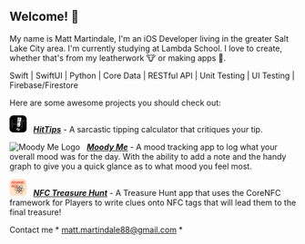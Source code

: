 ## Welcome! 👋
My name is Matt Martindale, I'm an iOS Developer living in the greater Salt Lake City area. I'm currently studying at Lambda School.
I love to create, whether that's from my leatherwork 🐮 or making apps 📱.

Swift | SwiftUI | Python | Core Data | RESTful API | Unit Testing | UI Testing | Firebase/Firestore

Here are some awesome projects you should check out:

<img src="https://github.com/matt-martindale/HitTips/blob/master/Images/HitTipsLogo.png" alt="Hit Tips Logo" width="30px"/> &nbsp; ***[HitTips](https://github.com/matt-martindale/HitTips)*** \- A sarcastic tipping calculator that critiques your tip.

<img src="https://github.com/matt-martindale/Mood-Tracker/blob/master/imagesForReadMe/moody_me_app.png" alt="Moody Me Logo" width="30px"/> &nbsp; ***[Moody Me](https://github.com/matt-martindale/Mood-Tracker)*** \- A mood tracking app to log what your overall mood was for the day. With the ability to add a note and the handy graph to give you a quick glance as to what mood you feel most.

<img src="https://github.com/matt-martindale/AtomicAge/blob/master/Images/atomic_age.png" alt="Atomic Age Logo" width="30px"/> &nbsp; ***[NFC Treasure Hunt](https://github.com/matt-martindale/ScavengerHunt)*** \- A Treasure Hunt app that uses the CoreNFC framework for Players to write clues onto NFC tags that will lead them to the final treasure!

Contact me * matt.martindale88@gmail.com *
